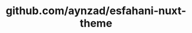---
layout: post
title: github.com/aynzad/esfahani-nuxt-theme
categories: link
tags: [انگلیسی, برنامه‌نویسی]
---